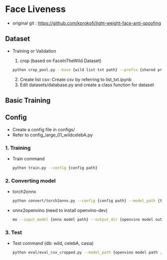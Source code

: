 # Face Liveness

- original git : https://github.com/kprokofi/light-weight-face-anti-spoofing


## Dataset
- Training or Validation

    1. crop (based on FaceInTheWild Dataset)
    ``` bash 
    python crop_pool.py --base {wild list txt path} --prefix {shared prefix path} --tv {Training   Validation ...} --save_base {save dir} --dt_name {detection model name} --dt_path {detection model path}
    ```
    2. Create list csv: Create csv by referring to list_txt.ipynb
    3. Edit datasets/database.py and create a class function for dataset


## Basic Training

## Config
- Create a config file in configs/
- Refer to config_large_01_wildcelebA.py

### 1. Training

- Train command
  ```bash
  python train.py --config {config path}
  ```

### 2. Converting model

- torch2onnx
  ```bash
  python convert/torch2onnx.py --config {config path} --model_path {torch model path} --output_path {output onnx path}
  ```
- onnx2openvino (need to install openvino-dev)
  ```bash
  mo --input_model {onnx model path} --output_dir {openvino model output dir} --input_shape '[1,3,128,128]'
  ```

### 3. Test

- Test command (db: wild, celebA, casia)
  ```bash
  python eval/eval_csv_cropped.py --model_path {openvino model path .vino} --db {db name}
  ```
